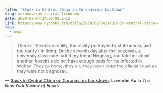 ```yaml
---
title: 'Stuck in Central China on Coronavirus Lockdown'
slug: coronavirus-central-lockdown
date: 2020-02-04T14:00:08.141Z
link: https://www.nybooks.com/daily/2020/02/04/stuck-in-central-china-on-coronavirus-lockdown/
tags:
  - news
---
```


> There is the online reality, the reality portrayed by state media, and the reality I'm living. On the seventh day after the lockdown, a university classmate called my friend Ningning, and told her about another: hospitals do not have enough beds for the infected in Wuhan. They go home, they die, they never enter the official count as they were not diagnosed.

&mdash; [Stuck in Central China on Coronavirus Lockdown](https://www.nybooks.com/daily/2020/02/04/stuck-in-central-china-on-coronavirus-lockdown/), Lavender Au in _The New York Review of Books_
